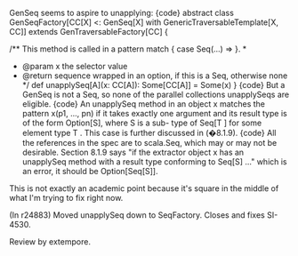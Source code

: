 GenSeq seems to aspire to unapplying:
{code}
abstract class GenSeqFactory[CC[X] <: GenSeq[X] with GenericTraversableTemplate[X, CC]] extends GenTraversableFactory[CC] {
  
  /** This method is called in a pattern match { case Seq(...) => }.
   *
   *  @param x the selector value
   *  @return  sequence wrapped in an option, if this is a Seq, otherwise none
   */
  def unapplySeq[A](x: CC[A]): Some[CC[A]] = Some(x)
}
{code}
But a GenSeq is not a Seq, so none of the parallel collections unapplySeqs are eligible.
{code}
An unapplySeq method in an object x matches the pattern x(p1, ..., pn) if it takes exactly one argument and its result type is of the form Option[S],
where S is a sub- type of Seq[T ] for some element type T . This case is further discussed in (�8.1.9).
{code}
All the references in the spec are to scala.Seq, which may or may not be desirable.  Section 8.1.9 says "if the extractor object x has an unapplySeq method with a result type conforming to Seq[S] ..." which is an error, it should be Option[Seq[S]].

This is not exactly an academic point because it's square in the middle of what I'm trying to fix right now.

(In r24883) Moved unapplySeq down to SeqFactory. Closes and fixes SI-4530.

Review by extempore.
